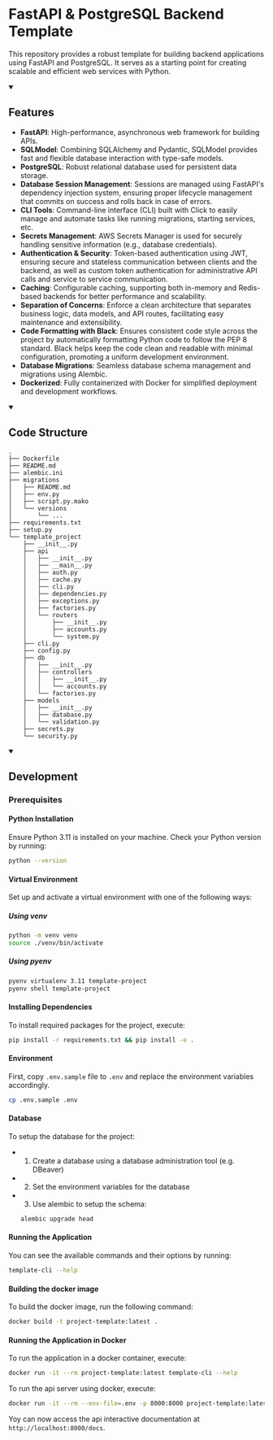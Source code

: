 # FastAPI & PostgreSQL Backend Template

This repository provides a robust template for building backend applications using
FastAPI and PostgreSQL. It serves as a starting point for creating scalable
and efficient web services with Python.

<details open>
    <summary><h2>Features</h2></summary>

- **FastAPI**: High-performance, asynchronous web framework for building APIs.
- **SQLModel**: Combining SQLAlchemy and Pydantic, SQLModel provides fast and flexible
database interaction with type-safe models.
- **PostgreSQL**: Robust relational database used for persistent data storage.
- **Database Session Management**: Sessions are managed using FastAPI's dependency
injection system, ensuring proper lifecycle management that commits on success and
rolls back in case of errors.
- **CLI Tools**: Command-line interface (CLI) built with Click to easily manage
and automate tasks like running migrations, starting services, etc.
- **Secrets Management**: AWS Secrets Manager is used for securely handling sensitive
information (e.g., database credentials).
- **Authentication & Security**: Token-based authentication using JWT, ensuring secure
and stateless communication between clients and the backend, as well as custom token
authentication for administrative API calls and service to service communication.
- **Caching**: Configurable caching, supporting both in-memory and Redis-based backends
for better performance and scalability.
- **Separation of Concerns**: Enforce a clean architecture that separates business
logic, data models, and API routes, facilitating easy maintenance and extensibility.
- **Code Formatting with Black**: Ensures consistent code style across the project by
automatically formatting Python code to follow the PEP 8 standard. Black helps keep the
code clean and readable with minimal configuration, promoting a uniform development environment.
- **Database Migrations**: Seamless database schema management and migrations using Alembic.
- **Dockerized**: Fully containerized with Docker for simplified deployment and
development workflows.

</details>

<details open>
    <summary><h2>Code Structure</h2></summary>

```
.
├── Dockerfile
├── README.md
├── alembic.ini
├── migrations
│   ├── README.md
│   ├── env.py
│   ├── script.py.mako
│   └── versions
│       └── ...
├── requirements.txt
├── setup.py
└── template_project
    ├── __init__.py
    ├── api
    │   ├── __init__.py
    │   ├── __main__.py
    │   ├── auth.py
    │   ├── cache.py
    │   ├── cli.py
    │   ├── dependencies.py
    │   ├── exceptions.py
    │   ├── factories.py
    │   └── routers
    │       ├── __init__.py
    │       ├── accounts.py
    │       └── system.py
    ├── cli.py
    ├── config.py
    ├── db
    │   ├── __init__.py
    │   ├── controllers
    │   │   ├── __init__.py
    │   │   └── accounts.py
    │   └── factories.py
    ├── models
    │   ├── __init__.py
    │   ├── database.py
    │   └── validation.py
    ├── secrets.py
    └── security.py
```
</details>

<details open>
    <summary><h2>Development</h4></summary>


### Prerequisites

#### Python Installation

Ensure Python 3.11 is installed on your machine. Check your Python version by running:

```bash
python --version
```

#### Virtual Environment

Set up and activate a virtual environment with one of the following ways:

##### Using venv

```bash
python -m venv venv
source ./venv/bin/activate
```

##### Using pyenv

```bash
pyenv virtualenv 3.11 template-project
pyenv shell template-project
```

#### Installing Dependencies

To install required packages for the project, execute:

```bash
pip install -r requirements.txt && pip install -e .
```

#### Environment

First, copy `.env.sample` file to `.env` and replace the environment variables
accordingly.

```bash
cp .env.sample .env
```

#### Database

To setup the database for the project:

* 1. Create a database using a database administration tool (e.g. DBeaver)

* 2. Set the environment variables for the database

* 3. Use alembic to setup the schema:

    ```bash
    alembic upgrade head
    ```

#### Running the Application

You can see the available commands and their options by running:

```bash
template-cli --help
```

#### Building the docker image

To build the docker image, run the following command:

```bash
docker build -t project-template:latest .
```

#### Running the Application in Docker

To run the application in a docker container, execute:

```bash
docker run -it --rm project-template:latest template-cli --help
```

To run the api server using docker, execute:

```bash
docker run -it --rm --env-file=.env -p 8000:8000 project-template:latest template-cli api start
```

Yoy can now access the api interactive documentation at `http://localhost:8000/docs`.

</details>
